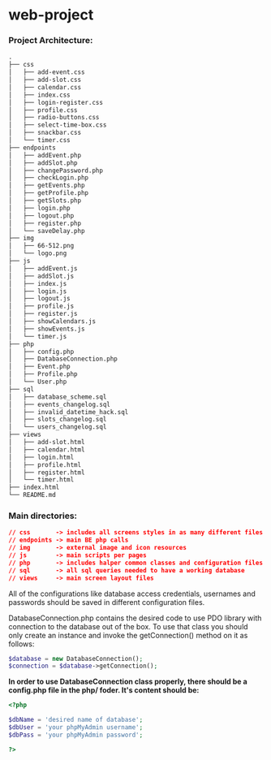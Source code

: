 # web-project

### Project Architecture:

```markdown
.
├── css
│   ├── add-event.css
│   ├── add-slot.css
│   ├── calendar.css
│   ├── index.css
│   ├── login-register.css
│   ├── profile.css
│   ├── radio-buttons.css
│   ├── select-time-box.css
│   ├── snackbar.css
│   └── timer.css
├── endpoints
│   ├── addEvent.php
│   ├── addSlot.php
│   ├── changePassword.php
│   ├── checkLogin.php
│   ├── getEvents.php
│   ├── getProfile.php
│   ├── getSlots.php
│   ├── login.php
│   ├── logout.php
│   ├── register.php
│   └── saveDelay.php
├── img
│   ├── 66-512.png
│   └── logo.png
├── js
│   ├── addEvent.js
│   ├── addSlot.js
│   ├── index.js
│   ├── login.js
│   ├── logout.js
│   ├── profile.js
│   ├── register.js
│   ├── showCalendars.js
│   ├── showEvents.js
│   └── timer.js
├── php
│   ├── config.php
│   ├── DatabaseConnection.php
│   ├── Event.php
│   ├── Profile.php
│   └── User.php
├── sql
│   ├── database_scheme.sql
│   ├── events_changelog.sql
│   ├── invalid_datetime_hack.sql
│   ├── slots_changelog.sql
│   └── users_changelog.sql
├── views
│   ├── add-slot.html
│   ├── calendar.html
│   ├── login.html
│   ├── profile.html
│   ├── register.html
│   └── timer.html
├── index.html
└── README.md

```

### Main directories:

```json
// css       -> includes all screens styles in as many different files as possible
// endpoints -> main BE php calls
// img       -> external image and icon resources
// js        -> main scripts per pages
// php       -> includes halper common classes and configuration files
// sql		 -> all sql queries needed to have a working database
// views     -> main screen layout files
```

All of the configurations like database access credentials, usernames and passwords should be saved in different configuration files.

DatabaseConnection.php contains the desired code to use PDO library with connection to the database out of the box. To use that class you should only create an instance and invoke the getConnection() method on it as follows:

```php
$database = new DatabaseConnection();
$connection = $database->getConnection();
```

**In order to use DatabaseConnection class properly, there should be a config.php file in the php/ foder. It's content should be:**

```php
<?php 

$dbName = 'desired name of database';
$dbUser = 'your phpMyAdmin username';
$dbPass = 'your phpMyAdmin password';

?>
```

